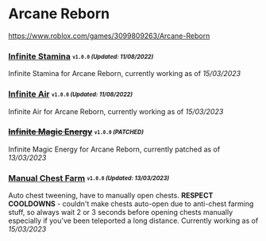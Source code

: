 # Arcane Reborn
https://www.roblox.com/games/3099809263/Arcane-Reborn

### [Infinite Stamina](/Scripts/infinitestamina.lua) <sub><sup>`v1.0.0` *(Updated: 11/08/2022)*</sup></sub>
Infinite Stamina for Arcane Reborn, currently working as of *15/03/2023*

### [Infinite Air](/Scripts/infiniteair.lua) <sub><sup>`v1.0.0` *(Updated: 11/08/2022)*</sup></sub>
Infinite Air for Arcane Reborn, currently working as of *15/03/2023*

### ~~[Infinite Magic Energy](/Scripts/infinitemagicenergy.lua)~~ <sub><sup>`v1.0.0` *(PATCHED)*</sup></sub>
Infinite Magic Energy for Arcane Reborn, currently patched as of *13/03/2023*

### [Manual Chest Farm](/Scripts/autochestfarm.lua) <sub><sup>`v1.0.0` *(Updated: 13/03/2023)*</sup></sub>
Auto chest tweening, have to manually open chests. **RESPECT COOLDOWNS** - couldn't make chests auto-open due to anti-chest farming stuff, so always wait 2 or 3 seconds before opening chests manually especially if you've been teleported a long distance. Currently working as of *15/03/2023*
